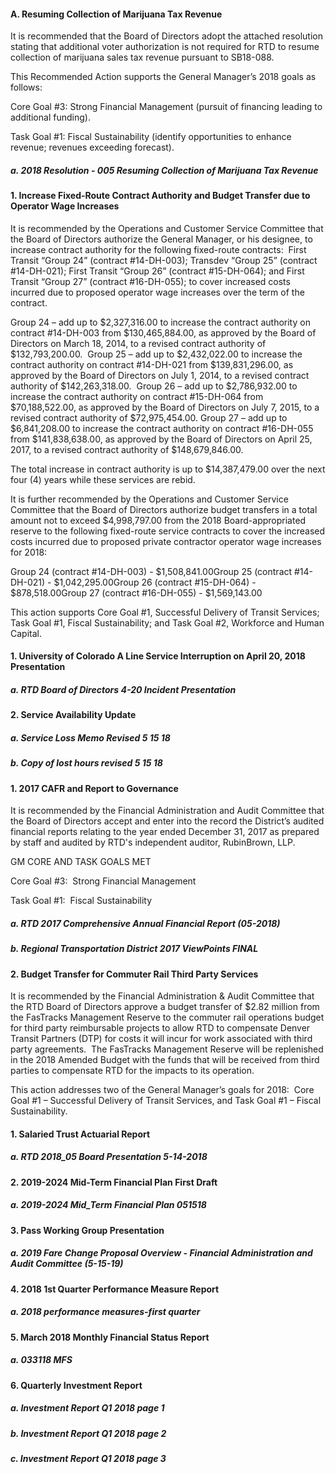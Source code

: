 #### A. Resuming Collection of Marijuana Tax Revenue

It is recommended that the Board of Directors adopt the attached resolution stating that additional voter authorization is not required for RTD to resume collection of marijuana sales tax revenue pursuant to SB18-088.

This Recommended Action supports the General Manager’s 2018 goals as follows:

Core Goal #3: Strong Financial Management (pursuit of financing leading to additional funding).

Task Goal #1: Fiscal Sustainability (identify opportunities to enhance revenue; revenues exceeding forecast).

##### a. 2018 Resolution - 005 Resuming Collection of Marijuana Tax Revenue

#### 1. Increase Fixed-Route Contract Authority and Budget Transfer due to Operator Wage Increases

It is recommended by the Operations and Customer Service Committee that the Board of Directors authorize the General Manager, or his designee, to increase contract authority for the following fixed-route contracts:  First Transit “Group 24” (contract #14-DH-003); Transdev “Group 25” (contract #14-DH-021); First Transit “Group 26” (contract #15-DH-064); and First Transit “Group 27” (contract #16-DH-055); to cover increased costs incurred due to proposed operator wage increases over the term of the contract.

Group 24 – add up to $2,327,316.00 to increase the contract authority on contract #14-DH-003 from $130,465,884.00, as approved by the Board of Directors on March 18, 2014, to a revised contract authority of $132,793,200.00.  Group 25 – add up to $2,432,022.00 to increase the contract authority on contract #14-DH-021 from $139,831,296.00, as approved by the Board of Directors on July 1, 2014, to a revised contract authority of $142,263,318.00.  Group 26 – add up to $2,786,932.00 to increase the contract authority on contract #15-DH-064 from $70,188,522.00, as approved by the Board of Directors on July 7, 2015, to a revised contract authority of $72,975,454.00. Group 27 – add up to $6,841,208.00 to increase the contract authority on contract #16-DH-055 from $141,838,638.00, as approved by the Board of Directors on April 25, 2017, to a revised contract authority of $148,679,846.00.

The total increase in contract authority is up to $14,387,479.00 over the next four (4) years while these services are rebid.

It is further recommended by the Operations and Customer Service Committee that the Board of Directors authorize budget transfers in a total amount not to exceed $4,998,797.00 from the 2018 Board-appropriated reserve to the following fixed-route service contracts to cover the increased costs incurred due to proposed private contractor operator wage increases for 2018:

Group 24 (contract #14-DH-003) - $1,508,841.00Group 25 (contract #14-DH-021) - $1,042,295.00Group 26 (contract #15-DH-064) - $878,518.00Group 27 (contract #16-DH-055) - $1,569,143.00

This action supports Core Goal #1, Successful Delivery of Transit Services; Task Goal #1, Fiscal Sustainability; and Task Goal #2, Workforce and Human Capital.

#### 1. University of Colorado A Line Service Interruption on April 20, 2018 Presentation

##### a. RTD Board of Directors 4-20 Incident Presentation

#### 2. Service Availability Update

##### a. Service Loss Memo Revised 5 15 18

##### b. Copy of lost hours revised 5 15 18

#### 1. 2017 CAFR and Report to Governance

It is recommended by the Financial Administration and Audit Committee that the Board of Directors accept and enter into the record the District’s audited financial reports relating to the year ended December 31, 2017 as prepared by staff and audited by RTD's independent auditor, RubinBrown, LLP.

GM CORE AND TASK GOALS MET

Core Goal #3:  Strong Financial Management

Task Goal #1:  Fiscal Sustainability

##### a. RTD 2017 Comprehensive Annual Financial Report (05-2018)

##### b. Regional Transportation District 2017 ViewPoints FINAL

#### 2. Budget Transfer for Commuter Rail Third Party Services

It is recommended by the Financial Administration & Audit Committee that the RTD Board of Directors approve a budget transfer of $2.82 million from the FasTracks Management Reserve to the commuter rail operations budget for third party reimbursable projects to allow RTD to compensate Denver Transit Partners (DTP) for costs it will incur for work associated with third party agreements.  The FasTracks Management Reserve will be replenished in the 2018 Amended Budget with the funds that will be received from third parties to compensate RTD for the impacts to its operation.

This action addresses two of the General Manager’s goals for 2018:  Core Goal #1 – Successful Delivery of Transit Services, and Task Goal #1 – Fiscal Sustainability.

#### 1. Salaried Trust Actuarial Report

##### a. RTD 2018_05 Board Presentation 5-14-2018

#### 2. 2019-2024 Mid-Term Financial Plan First Draft

##### a. 2019-2024 Mid_Term Financial Plan 051518

#### 3. Pass Working Group Presentation

##### a. 2019 Fare Change Proposal Overview - Financial Administration and Audit Committee (5-15-19)

#### 4. 2018 1st Quarter Performance Measure Report

##### a. 2018 performance measures-first quarter

#### 5. March 2018 Monthly Financial Status Report

##### a. 033118 MFS

#### 6. Quarterly Investment Report

##### a. Investment Report Q1 2018 page 1

##### b. Investment Report Q1 2018 page 2

##### c. Investment Report Q1 2018 page 3